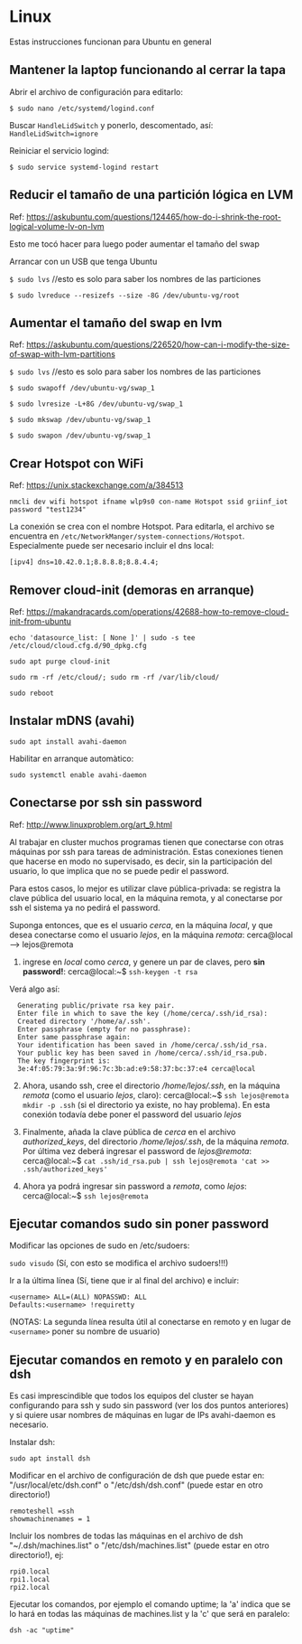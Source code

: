 # Linux

Estas instrucciones funcionan para Ubuntu en general

## Mantener la laptop funcionando al cerrar la tapa

Abrir el archivo de configuración para editarlo:

`$ sudo nano /etc/systemd/logind.conf`

Buscar `HandleLidSwitch` y ponerlo, descomentado, así: `HandleLidSwitch=ignore`

Reiniciar el servicio logind:

`$ sudo service systemd-logind restart`

## Reducir el tamaño de una partición lógica en LVM

Ref: https://askubuntu.com/questions/124465/how-do-i-shrink-the-root-logical-volume-lv-on-lvm

Esto me tocó hacer para luego poder aumentar el tamaño del swap

Arrancar con un USB que tenga Ubuntu

`$ sudo lvs` //esto es solo para saber los nombres de las particiones

`$ sudo lvreduce --resizefs --size -8G /dev/ubuntu-vg/root`


## Aumentar el tamaño del swap en lvm

Ref: https://askubuntu.com/questions/226520/how-can-i-modify-the-size-of-swap-with-lvm-partitions

`$ sudo lvs` //esto es solo para saber los nombres de las particiones

`$ sudo swapoff /dev/ubuntu-vg/swap_1`

`$ sudo lvresize -L+8G /dev/ubuntu-vg/swap_1`

`$ sudo mkswap /dev/ubuntu-vg/swap_1`

`$ sudo swapon /dev/ubuntu-vg/swap_1`

## Crear Hotspot con WiFi

Ref: https://unix.stackexchange.com/a/384513

`nmcli dev wifi hotspot ifname wlp9s0 con-name Hotspot ssid griinf_iot password "test1234"`

La conexión se crea con el nombre Hotspot. Para editarla, el archivo se encuentra en `/etc/NetworkManger/system-connections/Hotspot`. Especialmente puede ser necesario incluir el dns local:

`[ipv4]
dns=10.42.0.1;8.8.8.8;8.8.4.4;`

## Remover cloud-init (demoras en arranque)

Ref: https://makandracards.com/operations/42688-how-to-remove-cloud-init-from-ubuntu

`echo 'datasource_list: [ None ]' | sudo -s tee /etc/cloud/cloud.cfg.d/90_dpkg.cfg`

`sudo apt purge cloud-init`

`sudo rm -rf /etc/cloud/; sudo rm -rf /var/lib/cloud/`

`sudo reboot`

## Instalar mDNS (avahi)

`sudo apt install avahi-daemon`

Habilitar en arranque automàtico:

`sudo systemctl enable avahi-daemon`

## Conectarse por ssh sin password

Ref: http://www.linuxproblem.org/art_9.html

Al trabajar en cluster muchos programas tienen que conectarse con otras máquinas por ssh para tareas de administración. Estas conexiones tienen que hacerse en modo no supervisado, es decir, sin la participación del usuario, lo que implica que no se puede pedir el password.

Para estos casos, lo mejor es utilizar clave pública-privada: se registra la clave pública del usuario local, en la máquina remota, y al conectarse por ssh el sistema ya no pedirá el password.

Suponga entonces, que es el usuario *cerca*, en la máquina *local*, y que desea conectarse como el usuario *lejos*, en la máquina *remota*: cerca@local --> lejos@remota

1) ingrese en *local* como *cerca*, y genere un par de claves, pero **sin password!**: cerca@local:~$ `ssh-keygen -t rsa`

Verá algo así:
```
  Generating public/private rsa key pair.
  Enter file in which to save the key (/home/cerca/.ssh/id_rsa): 
  Created directory '/home/a/.ssh'.
  Enter passphrase (empty for no passphrase): 
  Enter same passphrase again: 
  Your identification has been saved in /home/cerca/.ssh/id_rsa.
  Your public key has been saved in /home/cerca/.ssh/id_rsa.pub.
  The key fingerprint is:
  3e:4f:05:79:3a:9f:96:7c:3b:ad:e9:58:37:bc:37:e4 cerca@local
```
2) Ahora, usando ssh, cree el directorio */home/lejos/.ssh*, en la máquina *remota* (como el usuario *lejos*, claro): cerca@local:~$ `ssh lejos@remota mkdir -p .ssh` (si el directorio ya existe, no hay problema). En esta conexión todavía debe poner el password del usuario *lejos*

3) Finalmente, añada la clave pública de *cerca* en el archivo *authorized_keys*, del directorio */home/lejos/.ssh*, de la máquina *remota*. Por última vez deberá ingresar el password de *lejos@remota*: cerca@local:~$ `cat .ssh/id_rsa.pub | ssh lejos@remota 'cat >> .ssh/authorized_keys'`

4) Ahora ya podrá ingresar sin password a *remota*, como *lejos*: cerca@local:~$ `ssh lejos@remota`

## Ejecutar comandos sudo sin poner password

Modificar las opciones de sudo en /etc/sudoers:

`sudo visudo` (Sí, con esto se modifica el archivo sudoers!!!)

Ir a la última línea (Sí, tiene que ir al final del archivo) e incluir:
```
<username> ALL=(ALL) NOPASSWD: ALL
Defaults:<username>	!requiretty
```
(NOTAS: La segunda línea resulta útil al conectarse en remoto y en lugar de `<username>` poner su nombre de usuario)

## Ejecutar comandos en remoto y en paralelo con dsh

Es casi imprescindible que todos los equipos del cluster se hayan configurando para ssh y sudo sin password (ver los dos puntos anteriores) y si quiere usar nombres de máquinas en lugar de IPs avahi-daemon es necesario.

Instalar dsh:

`sudo apt install dsh`

Modificar en el archivo de configuración de dsh que puede estar en: "/usr/local/etc/dsh.conf" o "/etc/dsh/dsh.conf" (puede estar en otro directorio!)
```
remoteshell =ssh  
showmachinenames = 1
```
Incluir los nombres de todas las máquinas en el archivo de dsh "~/.dsh/machines.list" o "/etc/dsh/machines.list" (puede estar en otro directorio!), ej:
```
rpi0.local
rpi1.local
rpi2.local
```
Ejecutar los comandos, por ejemplo el comando uptime; la 'a' indica que se lo hará en todas las máquinas de machines.list y la 'c' que será en paralelo:

`dsh -ac "uptime"`
